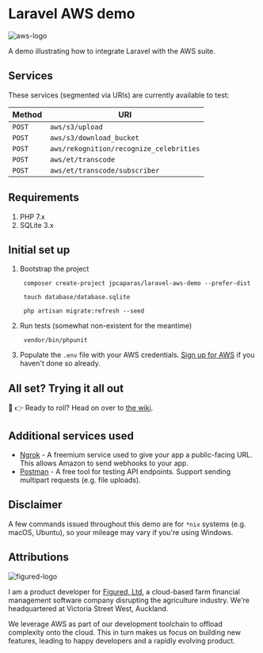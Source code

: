 # Laravel AWS demo

![aws-logo](http://i.imgur.com/omj568G.png)

A demo illustrating how to integrate Laravel with the AWS suite.

## Services

These services (segmented via URIs) are currently available to test:

|   Method    |   URI                                       |
|   ------    |   ---                                       |
|   `POST`    |   `aws/s3/upload`                           |
|   `POST`    |   `aws/s3/download_bucket`                  |
|   `POST`    |   `aws/rekognition/recognize_celebrities`   |
|   `POST`    |   `aws/et/transcode`                        |
|   `POST`    |   `aws/et/transcode/subscriber`             |

## Requirements

1. PHP 7.x
1. SQLite 3.x

## Initial set up

1. Bootstrap the project
        
        composer create-project jpcaparas/laravel-aws-demo --prefer-dist
        
        touch database/database.sqlite
        
        php artisan migrate:refresh --seed

1. Run tests (somewhat non-existent for the meantime)
        
        vendor/bin/phpunit
        
1. Populate the `.env` file with your AWS credentials. [Sign up for AWS](http://docs.aws.amazon.com/lambda/latest/dg/setting-up.html) if you haven't done so already.

## All set? Trying it all out

📘 👉 Ready to roll? Head on over to [the wiki](https://github.com/jpcaparas/laravel-aws-demo/wiki).

##  Additional services used

- [Ngrok](https://ngrok.com/) - A freemium service used to give your app a public-facing URL. This allows Amazon to send webhooks to your app.
- [Postman](https://www.getpostman.com/) - A free tool for testing API endpoints. Support sending multipart requests (e.g. file uploads).

## Disclaimer

A few commands issued throughout this demo are for `*nix` systems (e.g. macOS, Ubuntu), so your mileage may vary if you're using Windows.

## Attributions

![figured-logo](https://www.figured.com/assets/img/figured-logo@2x.png)

I am a product developer for [Figured, Ltd](https://www.figured.com), a cloud-based farm financial management software company disrupting the agriculture industry. We're headquartered at Victoria Street West, Auckland.

We leverage AWS as part of our development toolchain to offload complexity onto the cloud. This in turn makes us focus on building new features, leading to happy developers and a rapidly evolving product.
